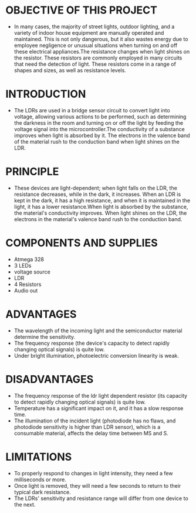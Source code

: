 # OBJECTIVE OF THIS PROJECT
 * In many cases, the majority of street lights, outdoor lighting, and a variety of indoor house equipment are manually operated and maintained. This is not only dangerous, but it also wastes energy due to employee negligence or unusual situations when turning on and off these electrical appliances.The resistance changes when light shines on the resistor. These resistors are commonly employed in many circuits that need the detection of light. These resistors come in a range of shapes and sizes, as well as resistance levels.


# INTRODUCTION
 * The LDRs are used in a bridge sensor circuit to convert light into voltage, allowing various actions to be performed, such as determining the darkness in the room and turning on or off the light by feeding the voltage signal into the microcontroller.The conductivity of a substance improves when light is absorbed by it. The electrons in the valence band of the material rush to the conduction band when light shines on the LDR.


# PRINCIPLE
 * These devices are light-dependent; when light falls on the LDR, the resistance decreases, while in the dark, it increases. When an LDR is kept in the dark, it has a high resistance, and when it is maintained in the light, it has a lower resistance.When light is absorbed by the substance, the material's conductivity improves. When light shines on the LDR, the electrons in the material's valence band rush to the conduction band.

# COMPONENTS AND SUPPLIES
 * Atmega 328
 * 3 LEDs
 * voltage source
 * LDR
 * 4 Resistors
 * Audio out

# ADVANTAGES 
 * The wavelength of the incoming light and the semiconductor material determine the sensitivity.
 * The frequency response (the device's capacity to detect rapidly changing optical signals) is quite low.
 * Under bright illumination, photoelectric conversion linearity is weak.

# DISADVANTAGES
 * The frequency response of the ldr light dependent resistor (its capacity to detect rapidly changing optical signals) is quite low.
 * Temperature has a significant impact on it, and it has a slow response time.
 * The illumination of the incident light (photodiode has no flaws, and photodiode sensitivity is higher than LDR sensor), which is a consumable material, affects the delay time between MS and S.

# LIMITATIONS
 * To properly respond to changes in light intensity, they need a few milliseconds or more.
 * Once light is removed, they will need a few seconds to return to their typical dark resistance. 
 * The LDRs' sensitivity and resistance range will differ from one device to the next.






